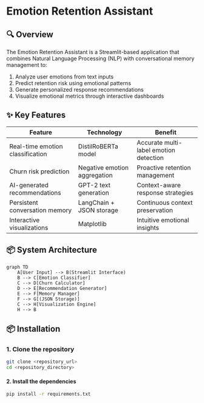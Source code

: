 # Emotion Retention Assistant
## 🔍 Overview
The Emotion Retention Assistant is a Streamlit-based application that combines Natural Language Processing (NLP) with conversational memory management to:
1. Analyze user emotions from text inputs
2. Predict retention risk using emotional patterns
3. Generate personalized response recommendations
4. Visualize emotional metrics through interactive dashboards

## ✨ Key Features
| Feature | Technology | Benefit |
|---------|------------|---------|
| Real-time emotion classification | DistilRoBERTa model | Accurate multi-label emotion detection |
| Churn risk prediction | Negative emotion aggregation | Proactive retention management |
| AI-generated recommendations | GPT-2 text generation | Context-aware response strategies |
| Persistent conversation memory | LangChain + JSON storage | Continuous context preservation |
| Interactive visualizations | Matplotlib | Intuitive emotional insights |

## 📦 System Architecture
```mermaid
graph TD
    A[User Input] --> B(Streamlit Interface)
    B --> C[Emotion Classifier]
    C --> D[Churn Calculator]
    D --> E[Recommendation Generator]
    E --> F[Memory Manager]
    F --> G[(JSON Storage)]
    C --> H[Visualization Engine]
    H --> B

```

## 📦 Installation

### 1. Clone the repository

```bash
git clone <repository_url>
cd <repository_directory>
```

#### 2. Install the dependencies

```bash
pip install -r requirements.txt
```

